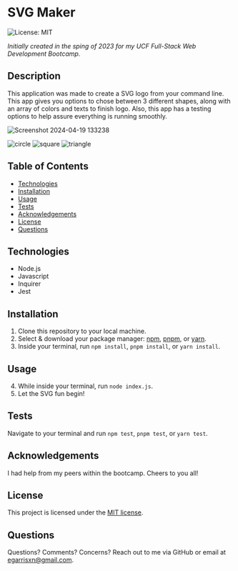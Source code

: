 # SVG Maker

![License: MIT](https://img.shields.io/badge/License-MIT-yellow.svg)

_Initially created in the sping of 2023 for my UCF Full-Stack Web Development Bootcamp._

## Description

This application was made to create a SVG logo from your command line. This app gives you options to chose between 3 different shapes, along with an array of colors and texts to finish logo. Also, this app has a testing options to help assure everything is running smoothly.

![Screenshot 2024-04-19 133238](https://github.com/EGARRISXN/svg-maker/assets/126130230/e5e7fa9d-8844-4f7e-a7a2-013a780fa8e8)

![circle](https://github.com/EGARRISXN/svg-maker/assets/126130230/4a4459db-1705-4237-805a-792b91bf70a4)
![square](https://github.com/EGARRISXN/svg-maker/assets/126130230/653ee6e6-921d-4045-a358-2d6b7f32e708)
![triangle](https://github.com/EGARRISXN/svg-maker/assets/126130230/2c6981eb-f579-46b4-b02e-fdc1f3c6e100)

## Table of Contents

- [Technologies](#technologies)
- [Installation](#installation)
- [Usage](#usage)
- [Tests](#tests)
- [Acknowledgements](#acknowledgements)
- [License](#license)
- [Questions](#questions)

## Technologies

- Node.js
- Javascript
- Inquirer
- Jest

## Installation

1. Clone this repository to your local machine.
2. Select & download your package manager: [npm](https://www.npmjs.com/), [pnpm](https://pnpm.io/), or [yarn](https://yarnpkg.com/).
3. Inside your terminal, run `npm install`, `pnpm install`, or `yarn install`.

## Usage

4. While inside your terminal, run `node index.js`.
5. Let the SVG fun begin!

## Tests

Navigate to your terminal and run `npm test`, `pnpm test`, or `yarn test`.

## Acknowledgements

I had help from my peers within the bootcamp. Cheers to you all!

## License

This project is licensed under the [MIT license](https://opensource.org/licenses/MIT).

## Questions

Questions? Comments? Concerns? Reach out to me via GitHub or email at egarrisxn@gmail.com.
